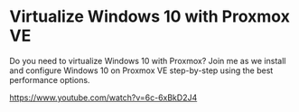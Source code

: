 # Virtualize Windows 10 with Proxmox VE

Do you need to virtualize Windows 10 with Proxmox? Join me as we install and configure Windows 10 on Proxmox VE step-by-step using the best performance options.

https://www.youtube.com/watch?v=6c-6xBkD2J4